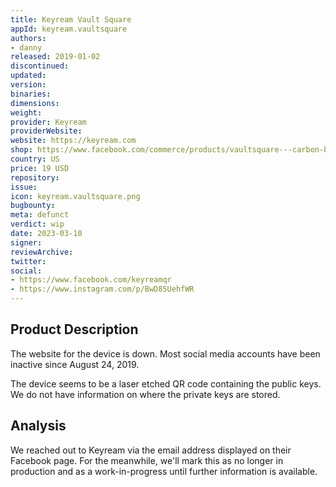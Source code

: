 ```yaml
---
title: Keyream Vault Square
appId: keyream.vaultsquare
authors:
- danny
released: 2019-01-02
discontinued: 
updated: 
version: 
binaries: 
dimensions: 
weight: 
provider: Keyream
providerWebsite: 
website: https://keyream.com
shop: https://www.facebook.com/commerce/products/vaultsquare---carbon-black/1875980742506273/?ref=profile_timeline&referral_code=mini_shop_profile_featured_shop_card
country: US
price: 19 USD
repository: 
issue: 
icon: keyream.vaultsquare.png
bugbounty: 
meta: defunct
verdict: wip
date: 2023-03-10
signer: 
reviewArchive: 
twitter: 
social: 
- https://www.facebook.com/keyreamqr
- https://www.instagram.com/p/BwD85UehfWR
---
```


## Product Description 

The website for the device is down. Most social media accounts have been inactive since August 24, 2019. 

The device seems to be a laser etched QR code containing the public keys. We do not have information on where the private keys are stored. 

## Analysis 

We reached out to Keyream via the email address displayed on their Facebook page. For the meanwhile, we'll mark this as no longer in production and as a work-in-progress until further information is available.
